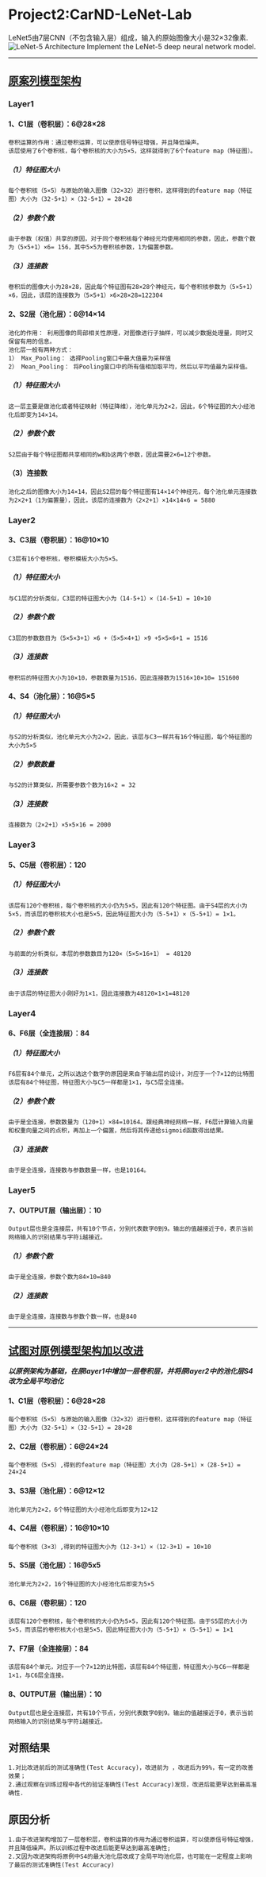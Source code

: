 # Project2:CarND-LeNet-Lab
LeNet5由7层CNN（不包含输入层）组成，输入的原始图像大小是32×32像素.
![LeNet-5 Architecture](lenet.png)
Implement the LeNet-5 deep neural network model.

----------------------------------------------------------------------------------------------------------------------------------------
## [原案列模型架构](LeNet-Lab.ipynb)

### **Layer1**
#### 1、C1层（卷积层）：6@28×28
    卷积运算的作用：通过卷积运算，可以使原信号特征增强，并且降低噪声。
    该层使用了6个卷积核，每个卷积核的大小为5×5，这样就得到了6个feature map（特征图）。
##### （1）特征图大小
    每个卷积核（5×5）与原始的输入图像（32×32）进行卷积，这样得到的feature map（特征图）大小为（32-5+1）×（32-5+1）= 28×28
##### （2）参数个数
    由于参数（权值）共享的原因，对于同个卷积核每个神经元均使用相同的参数，因此，参数个数为（5×5+1）×6= 156，其中5×5为卷积核参数，1为偏置参数。
##### （3）连接数
    卷积后的图像大小为28×28，因此每个特征图有28×28个神经元，每个卷积核参数为（5×5+1）×6，因此，该层的连接数为（5×5+1）×6×28×28=122304
#### 2、S2层（池化层）：6@14×14
    池化的作用： 利用图像的局部相关性原理，对图像进行子抽样，可以减少数据处理量，同时又保留有用的信息。
    池化层一般有两种方式：
    1） Max_Pooling： 选择Pooling窗口中最大值最为采样值
    2） Mean_Pooling： 将Pooling窗口中的所有值相加取平均，然后以平均值最为采样值。 
##### （1）特征图大小
    这一层主要是做池化或者特征映射（特征降维），池化单元为2×2，因此，6个特征图的大小经池化后即变为14×14。
##### （2）参数个数
    S2层由于每个特征图都共享相同的w和b这两个参数，因此需要2×6=12个参数。
#### （3）连接数
    池化之后的图像大小为14×14，因此S2层的每个特征图有14×14个神经元，每个池化单元连接数为2×2+1（1为偏置量），因此，该层的连接数为（2×2+1）×14×14×6 = 5880
### **Layer2**
#### 3、C3层（卷积层）：16@10×10
    C3层有16个卷积核，卷积模板大小为5×5。
##### （1）特征图大小
    与C1层的分析类似，C3层的特征图大小为（14-5+1）×（14-5+1）= 10×10
##### （2）参数个数
    C3层的参数数目为（5×5×3+1）×6 +（5×5×4+1）×9 +5×5×6+1 = 1516
##### （3）连接数
    卷积后的特征图大小为10×10，参数数量为1516，因此连接数为1516×10×10= 151600
#### 4、S4（池化层）：16@5×5
##### （1）特征图大小
    与S2的分析类似，池化单元大小为2×2，因此，该层与C3一样共有16个特征图，每个特征图的大小为5×5
##### （2）参数数量
    与S2的计算类似，所需要参数个数为16×2 = 32
##### （3）连接数
    连接数为（2×2+1）×5×5×16 = 2000
### **Layer3**
#### 5、C5层（卷积层）：120
##### （1）特征图大小
    该层有120个卷积核，每个卷积核的大小仍为5×5，因此有120个特征图。由于S4层的大小为5×5，而该层的卷积核大小也是5×5，因此特征图大小为（5-5+1）×（5-5+1）= 1×1。
##### （2）参数个数
    与前面的分析类似，本层的参数数目为120×（5×5×16+1） = 48120
##### （3）连接数
    由于该层的特征图大小刚好为1×1，因此连接数为48120×1×1=48120
### **Layer4**
#### 6、F6层（全连接层）：84
##### （1）特征图大小
    F6层有84个单元，之所以选这个数字的原因是来自于输出层的设计，对应于一个7×12的比特图
    该层有84个特征图，特征图大小与C5一样都是1×1，与C5层全连接。
##### （2）参数个数
    由于是全连接，参数数量为（120+1）×84=10164。跟经典神经网络一样，F6层计算输入向量和权重向量之间的点积，再加上一个偏置，然后将其传递给sigmoid函数得出结果。
##### （3）连接数
    由于是全连接，连接数与参数数量一样，也是10164。
### **Layer5**
#### 7、OUTPUT层（输出层）：10
    Output层也是全连接层，共有10个节点，分别代表数字0到9。输出的值越接近于0，表示当前网络输入的识别结果与字符i越接近。
##### （1）参数个数
    由于是全连接，参数个数为84×10=840
##### （2）连接数
    由于是全连接，连接数与参数个数一样，也是840

-------------------------------------------------------------------------------------------------------------------

## [试图对原例模型架构加以改进](LeNet-Lab(1).ipynb)
   ***以原例架构为基础，在原layer1中增加一层卷积层，并将原layer2中的池化层S4改为全局平均池化***
#### 1、C1层（卷积层）：6@28×28
    每个卷积核（5×5）与原始的输入图像（32×32）进行卷积，这样得到的feature map（特征图）大小为（32-5+1）×（32-5+1）= 28×28
#### 2、C2层（卷积层）：6@24×24
    每个卷积核（5×5）,得到的feature map（特征图）大小为（28-5+1）×（28-5+1）= 24×24
#### 3、S3层（池化层）：6@12×12
    池化单元为2×2，6个特征图的大小经池化后即变为12×12
#### 4、C4层（卷积层）：16@10×10
    每个卷积核（3×3）,得到的特征图大小为（12-3+1）×（12-3+1）= 10×10
#### 5、S5层（池化层）：16@5x5
    池化单元为2×2，16个特征图的大小经池化后即变为5×5
#### 6、C6层（卷积层）：120
    该层有120个卷积核，每个卷积核的大小仍为5×5，因此有120个特征图。由于S5层的大小为5×5，而该层的卷积核大小也是5×5，因此特征图大小为（5-5+1）×（5-5+1）= 1×1
#### 7、F7层（全连接层）：84
    该层有84个单元，对应于一个7×12的比特图，该层有84个特征图，特征图大小与C6一样都是1×1，与C6层全连接。
#### 8、OUTPUT层（输出层）：10
    Output层也是全连接层，共有10个节点，分别代表数字0到9。输出的值越接近于0，表示当前网络输入的识别结果与字符i越接近。

## 对照结果
    1.对比改进前后的测试准确性(Test Accuracy)，改进前为 ，改进后为99%，有一定的改善效果；
    2.通过观察在训练过程中各代的验证准确性(Test Accuracy)发现，改进后能更早达到最高准确性.
    
## 原因分析
    1.由于改进架构增加了一层卷积层，卷积运算的作用为通过卷积运算，可以使原信号特征增强，并且降低噪声。所以训练过程中改进后能更早达到最高准确性;
    2.又因为改进架构将原例中S4的最大池化层改成了全局平均池化层，也可能在一定程度上影响了最后的测试准确性(Test Accuracy)
